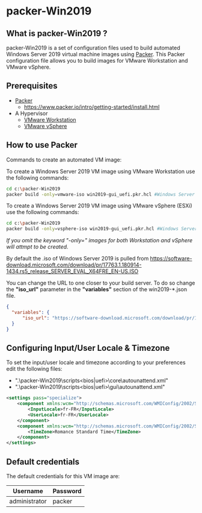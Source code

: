 # packer-Win2019

## What is packer-Win2019 ?

packer-Win2019 is a set of configuration files used to build automated Windows Server 2019 virtual machine images using [Packer](https://www.packer.io/).
This Packer configuration file allows you to build images for VMware Workstation and VMware vSphere.

## Prerequisites

- [Packer](https://www.packer.io/downloads.html)
  - <https://www.packer.io/intro/getting-started/install.html>
- A Hypervisor
  - [VMware Workstation](https://www.vmware.com/products/workstation-pro.html)
  - [VMware vSphere](https://www.vmware.com/products/vsphere.html)

## How to use Packer

Commands to create an automated VM image:

To create a Windows Server 2019 VM image using VMware Workstation use the following commands:

```sh
cd c:\packer-Win2019
packer build -only=vmware-iso win2019-gui_uefi.pkr.hcl #Windows Server 2019 Desktop Experience using UEFI
```

To create a Windows Server 2019 VM image using VMware vSphere (ESXi) use the following commands:

```sh
cd c:\packer-Win2019
packer build -only=vsphere-iso win2019-gui_uefi.pkr.hcl #Windows Server 2019 Desktop Experience using UEFI
```

*If you omit the keyword "-only=" images for both Workstation and vSphere will attmpt to be created.*

By default the .iso of Windows Server 2019 is pulled from <https://software-download.microsoft.com/download/pr/17763.1.180914-1434.rs5_release_SERVER_EVAL_X64FRE_EN-US.ISO>

You can change the URL to one closer to your build server. To do so change the **"iso_url"** parameter in the **"variables"** section of the win2019-*.json file.

```json
{
  "variables": {
      "iso_url": "https://software-download.microsoft.com/download/pr/17763.1.180914-1434.rs5_release_SERVER_EVAL_X64FRE_EN-US.ISO"
  }
}
```

## Configuring Input/User Locale & Timezone

To set the input/user locale and timezone according to your preferences edit the following files:

- ".\packer-Win2019\scripts\<bios|uefi>\core\autounattend.xml"
- ".\packer-Win2019\scripts\<bios|uefi>\gui\autounattend.xml"

```xml
<settings pass="specialize">
    <component xmlns:wcm="http://schemas.microsoft.com/WMIConfig/2002/State" xmlns:xsi="http://www.w3.org/2001/XMLSchema-instance" name="Microsoft-Windows-International-Core" processorArchitecture="amd64" publicKeyToken="31bf3856ad364e35" language="neutral" versionScope="nonSxS">
        <InputLocale>fr-FR</InputLocale>
        <UserLocale>fr-FR</UserLocale>
    </component>
    <component xmlns:wcm="http://schemas.microsoft.com/WMIConfig/2002/State" xmlns:xsi="http://www.w3.org/2001/XMLSchema-instance" name="Microsoft-Windows-Shell-Setup" processorArchitecture="amd64" publicKeyToken="31bf3856ad364e35" language="neutral" versionScope="nonSxS">
        <TimeZone>Romance Standard Time</TimeZone>
    </component>
</settings>
```

## Default credentials

The default credentials for this VM image are:

|Username|Password|
|--------|--------|
|administrator|packer|
